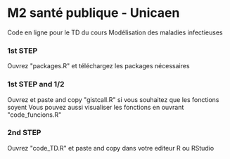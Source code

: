 # M2 santé publique - Unicaen
Code en ligne pour le TD du cours Modélisation des maladies infectieuses 

### 1st STEP
Ouvrez "packages.R" et téléchargez les packages nécessaires

### 1st STEP and 1/2
Ouvrez et paste and copy "gistcall.R" si vous souhaitez que les fonctions soyent
Vous pouvez aussi visualiser les fonctions en ouvrant "code_funcions.R"

### 2nd STEP
Ouvrez "code_TD.R" et paste and copy dans votre editeur R ou RStudio
